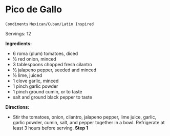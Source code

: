 # Pico de Gallo

`Condiments` `Mexican/Cuban/Latin Inspired`

Servings: 12

**Ingredients:**

- 6 roma (plum) tomatoes, diced 
- ½ red onion, minced 
- 3 tablespoons chopped fresh cilantro 
- ½ jalapeno pepper, seeded and minced 
- ½ lime, juiced 
- 1 clove garlic, minced 
- 1 pinch garlic powder 
- 1 pinch ground cumin, or to taste 
- salt and ground black pepper to taste

**Directions:**

- Stir the tomatoes, onion, cilantro, jalapeno pepper, lime juice, garlic, garlic powder, cumin, salt, and pepper together in a bowl. Refrigerate at least 3 hours before serving.
    **Step 1**
